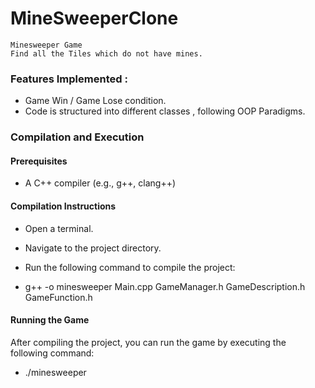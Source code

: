 # MineSweeperClone

    Minesweeper Game
    Find all the Tiles which do not have mines.

### Features Implemented :
 - Game Win / Game Lose condition.
 - Code is structured into different classes , following OOP Paradigms.
 

### Compilation and Execution
 #### Prerequisites
  - A C++ compiler (e.g., g++, clang++)

 #### Compilation Instructions
  - Open a terminal.
  - Navigate to the project directory.
  - Run the following command to compile the project:
  
- g++ -o minesweeper Main.cpp GameManager.h GameDescription.h GameFunction.h

 #### Running the Game
After compiling the project, you can run the game by executing the following command:
- ./minesweeper
